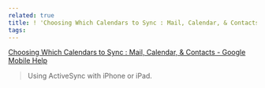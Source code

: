 ```yaml
---
related: true
title: ! 'Choosing Which Calendars to Sync : Mail, Calendar, & Contacts - Google Mobile Help'
tags: 
---
```

[Choosing Which Calendars to Sync : Mail, Calendar, & Contacts - Google Mobile
Help][1]

> Using ActiveSync with iPhone or iPad. 

[1]: http://www.google.com/support/mobile/bin/answer.py?hl=en&answer=139206

